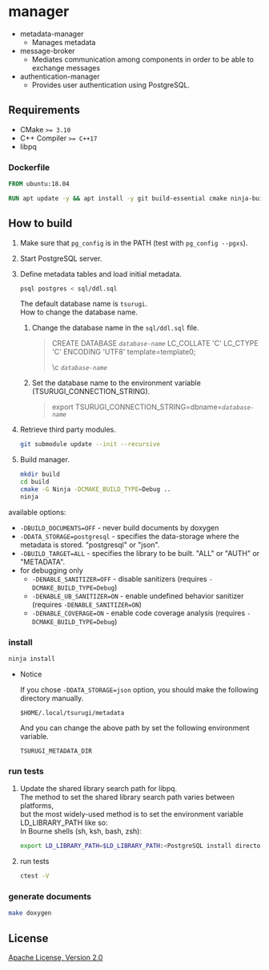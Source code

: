 # manager

- metadata-manager
  - Manages metadata
- message-broker
  - Mediates communication among components in order to be able to exchange messages
- authentication-manager
  - Provides user authentication using PostgreSQL.

## Requirements

- CMake `>= 3.10`
- C++ Compiler `>= C++17`
- libpq

### Dockerfile

```dockerfile
FROM ubuntu:18.04

RUN apt update -y && apt install -y git build-essential cmake ninja-build doxygen libboost-system-dev
```

## How to build

1. Make sure that `pg_config` is in the PATH (test with `pg_config --pgxs`).

1. Start PostgreSQL server.

1. Define metadata tables and load initial metadata.

    ```sh
    psql postgres < sql/ddl.sql
    ```

    The default database name is `tsurugi`.  
    How to change the database name.

     1. Change the database name in the `sql/ddl.sql` file.
        > CREATE DATABASE *`database-name`* LC_COLLATE 'C' LC_CTYPE 'C' ENCODING 'UTF8' template=template0;
        >  
        > \c *`database-name`*

     1. Set the database name to the environment variable (TSURUGI_CONNECTION_STRING).
        > export TSURUGI_CONNECTION_STRING=dbname=*`database-name`*

1. Retrieve third party modules.

    ```sh
    git submodule update --init --recursive
    ```

1. Build manager.

    ```sh
    mkdir build
    cd build
    cmake -G Ninja -DCMAKE_BUILD_TYPE=Debug ..
    ninja
    ```

available options:

- `-DBUILD_DOCUMENTS=OFF` - never build documents by doxygen
- `-DDATA_STORAGE=postgresql` - specifies the data-storage where the metadata is stored. "postgresql" or "json".
- `-DBUILD_TARGET=ALL` - specifies the library to be built. "ALL" or "AUTH" or "METADATA".
- for debugging only
  - `-DENABLE_SANITIZER=OFF` - disable sanitizers (requires `-DCMAKE_BUILD_TYPE=Debug`)
  - `-DENABLE_UB_SANITIZER=ON` - enable undefined behavior sanitizer (requires `-DENABLE_SANITIZER=ON`)
  - `-DENABLE_COVERAGE=ON` - enable code coverage analysis (requires `-DCMAKE_BUILD_TYPE=Debug`)

### install

```sh
ninja install
```

- Notice

  If you chose `-DDATA_STORAGE=json` option, you should make the following directory manually.

  `$HOME/.local/tsurugi/metadata`

  And you can change the above path by set the following environment variable.

  `TSURUGI_METADATA_DIR`

### run tests

1. Update the shared library search path for libpq.  
  The method to set the shared library search path varies between platforms,  
  but the most widely-used method is to set the environment variable LD_LIBRARY_PATH like so:  
  In Bourne shells (sh, ksh, bash, zsh):  

    ```sh
    export LD_LIBRARY_PATH=$LD_LIBRARY_PATH:<PostgreSQL install directory>/lib
    ```

1. run tests

    ```sh
    ctest -V
    ```

### generate documents

```sh
make doxygen
```

## License

[Apache License, Version 2.0](http://www.apache.org/licenses/LICENSE-2.0)
